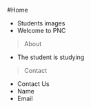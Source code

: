 #Home
- Students images
- Welcome to PNC

>About
- The student is studying 

>Contact
- Contact Us
- Name
- Email